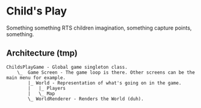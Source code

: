 Child's Play
===========

Something something RTS children imagination, something capture points, something.


Architecture (tmp)
------------------

```
ChildsPlayGame - Global game singleton class.
	\_  Game Screen - The game loop is there. Other screens can be the main menu for example.
		|_ World - Representation of what's going on in the game.
		|	|_ Players
		|	\_ Map
		\_ WorldRenderer - Renders the World (duh).

```